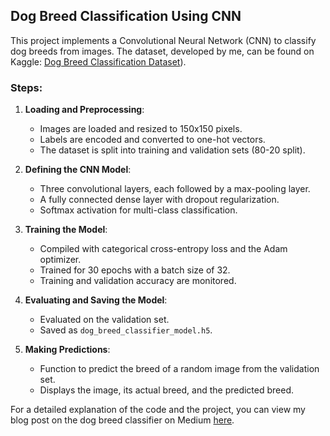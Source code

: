 ## Dog Breed Classification Using CNN

This project implements a Convolutional Neural Network (CNN) to classify dog breeds from images. The dataset, developed by me, can be found on Kaggle: [Dog Breed Classification Dataset](https://www.kaggle.com/datasets/khushikhushikhushi/dog-breed-image-dataset)).

### Steps:

1. **Loading and Preprocessing**:
    - Images are loaded and resized to 150x150 pixels.
    - Labels are encoded and converted to one-hot vectors.
    - The dataset is split into training and validation sets (80-20 split).

2. **Defining the CNN Model**:
    - Three convolutional layers, each followed by a max-pooling layer.
    - A fully connected dense layer with dropout regularization.
    - Softmax activation for multi-class classification.

3. **Training the Model**:
    - Compiled with categorical cross-entropy loss and the Adam optimizer.
    - Trained for 30 epochs with a batch size of 32.
    - Training and validation accuracy are monitored.

4. **Evaluating and Saving the Model**:
    - Evaluated on the validation set.
    - Saved as `dog_breed_classifier_model.h5`.

5. **Making Predictions**:
    - Function to predict the breed of a random image from the validation set.
    - Displays the image, its actual breed, and the predicted breed.



For a detailed explanation of the code and the project, you can view my blog post on the dog breed classifier on Medium [here](https://medium.com/@khushimgajjar/building-a-dog-breed-classifier-with-convolutional-neural-networks-8c6baa7879ba).

